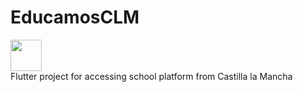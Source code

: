# EducamosCLM
<a href="https://play.google.com/store/apps/details?id=es.dpatrongomez.papas" target="_blank">
  <img src="https://www.gstatic.com/android/market_images/web/play_prism_hlock_2x.png" height="50"/>
</a>
</br>
Flutter project for accessing school platform from Castilla la  Mancha
